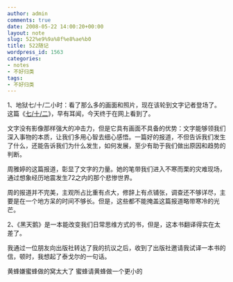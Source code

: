 ```yaml
---
author: admin
comments: true
date: 2008-05-22 14:00:20+00:00
layout: note
slug: 522%e9%9a%8f%e8%ae%b0
title: 522随记
wordpress_id: 1563
categories:
- notes
- 不好归类
tags:
- 不好归类
---
```


1、地狱七/十/二小时：看了那么多的画面和照片，现在该轮到文字记者登场了。这篇《[七/十/二](http://www.douban.com/group/topic/3232601/)》，早有耳闻，今天终于在网上看到了。

文字没有影像那样强大的冲击力，但是它具有画面不具备的优势：文字能够领我们深入事物的本质，让我们多用心智去细心感悟。一篇好的报道，不但告诉我们发生了什么，还能告诉我们为什么发生，如何发展，至少有助于我们做出原因和趋势的判断。

周雅婷的这篇报道，彰显了文字的力量。她的笔带我们进入不寒而栗的灾难现场，通过想象经历地震发生72之内的那个悲惨世界。

周的报道并不完美，主观所占比重有点大，修辞上有点铺张，调查还不够详尽，主要是在一个地方呆的时间不够长。但是，这些都不能掩盖这篇报道略带寒冷的光芒。

2、《黑天鹅》是一本能改变我们日常思维方式的书，但是，这本书翻译得实在太差了。

我通过一位朋友向出版社转达了我的抗议之后，收到了出版社邀请我试译一本书的信，顿时，我想起了泰戈尔的一句话。

黄蜂嫌蜜蜂做的窝太大了
蜜蜂请黄蜂做一个更小的

